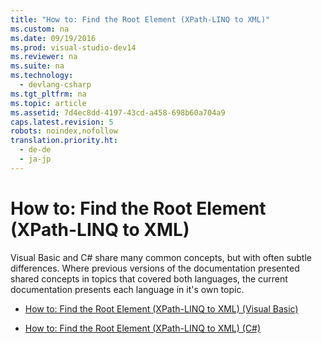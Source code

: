 ```yaml
---
title: "How to: Find the Root Element (XPath-LINQ to XML)"
ms.custom: na
ms.date: 09/19/2016
ms.prod: visual-studio-dev14
ms.reviewer: na
ms.suite: na
ms.technology: 
  - devlang-csharp
ms.tgt_pltfrm: na
ms.topic: article
ms.assetid: 7d4ec8dd-4197-43cd-a458-698b60a704a9
caps.latest.revision: 5
robots: noindex,nofollow
translation.priority.ht: 
  - de-de
  - ja-jp
---
```

# How to: Find the Root Element (XPath-LINQ to XML)
Visual Basic and C# share many common concepts, but with often subtle differences. Where previous versions of the documentation presented shared concepts in topics that covered both languages, the current documentation presents each language in it's own topic.  
  
-   [How to: Find the Root Element (XPath-LINQ to XML) (Visual Basic)](../vs140/How-to--Find-the-Root-Element--XPath-LINQ-to-XML---Visual-Basic-.md)  
  
-   [How to: Find the Root Element (XPath-LINQ to XML) (C#)](../vs140/How-to--Find-the-Root-Element--XPath-LINQ-to-XML---C#-.md)